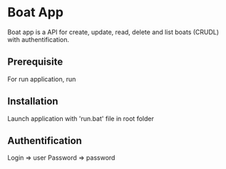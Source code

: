 # Boat App
Boat app is a API for create, update, read, delete and list boats (CRUDL) with authentification.

## Prerequisite
For run application, run

## Installation
Launch application with 'run.bat' file in root folder

## Authentification
Login => user
Password => password

